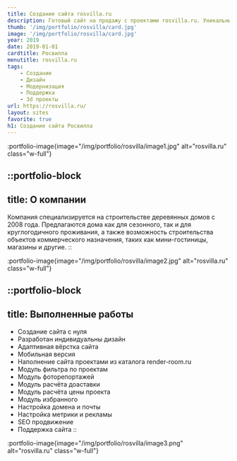 ```yaml
---
title: Создание сайта rosvilla.ru
description: Готовый сайт на продажу с проектами rosvilla.ru. Уникальный дизайн, система ModX
thumb: '/img/portfolio/rosvilla/card.jpg'
image: '/img/portfolio/rosvilla/card.jpg'
year: 2019
date: 2019-01-01
cardtitle: Росвилла
menutitle: rosvilla.ru
tags:
    - Создание
    - Дизайн
    - Модернизация
    - Поддержка
    - 3d проекты
url: https://rosvilla.ru/
layout: sites
favorite: true
h1: Создание сайта Росвилла
---
```

:portfolio-image{image="/img/portfolio/rosvilla/image1.jpg" alt="rosvilla.ru" class="w-full"}


::portfolio-block
---
title: О компании
---
Компания специализируется на строительстве деревянных домов с 2008 года. Предлагаются дома как для сезонного, так и для круглогодичного проживания, а также возможность строительства объектов коммерческого назначения, таких как мини-гостиницы, магазины и другие.
::

:portfolio-image{image="/img/portfolio/rosvilla/image2.jpg" alt="rosvilla.ru" class="w-full"}

::portfolio-block
---
title: Выполненные работы
---
- Создание сайта с нуля
- Разработан индивидуальны дизайн
- Адаптивная вёрстка сайта
- Мобильная версия
- Наполнение сайта проектами из каталога render-room.ru
- Модуль фильтра по проектам
- Модуль фоторепортажей
- Модуль расчёта доаставки
- Модуль расчёта цены проекта
- Модуль избранного
- Настройка домена и почты
- Настройка метрики и рекламы
- SEO продвижение
- Поддержка сайта
::

:portfolio-image{image="/img/portfolio/rosvilla/image3.png" alt="rosvilla.ru" class="w-full"}